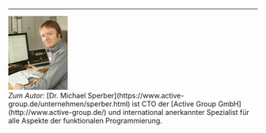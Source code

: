 <hr/>
<div class="author-info">
<div class="author-picture"><img src="/author/michael-sperber.jpg"></div>
<div markdown="1" class="author-text">
<em>Zum Autor:</em>
<marukuwrap>
[Dr. Michael Sperber](https://www.active-group.de/unternehmen/sperber.html) ist CTO
der [Active Group GmbH](http://www.active-group.de/) und international
anerkannter Spezialist für alle Aspekte der funktionalen
Programmierung.
</marukuwrap>
</div>
</div>
